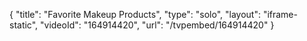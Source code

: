 {
    "title": "Favorite Makeup Products",
    "type": "solo",
    "layout": "iframe-static",
    "videoId": "164914420",
    "url": "\/tvpembed\/164914420"
}